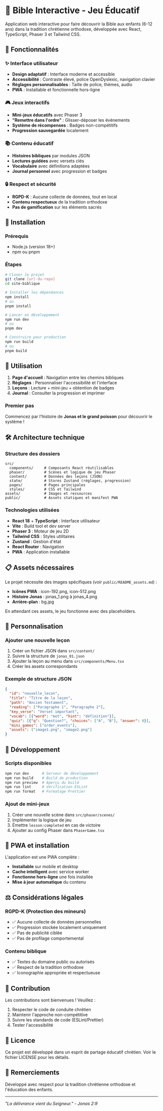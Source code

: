# 📖 Bible Interactive - Jeu Éducatif

Application web interactive pour faire découvrir la Bible aux enfants (6-12 ans) dans la tradition chrétienne orthodoxe, développée avec React, TypeScript, Phaser 3 et Tailwind CSS.

## 🌟 Fonctionnalités

### ✨ Interface utilisateur
- **Design adaptatif** : Interface moderne et accessible
- **Accessibilité** : Contraste élevé, police OpenDyslexic, navigation clavier
- **Réglages personnalisables** : Taille de police, thèmes, audio
- **PWA** : Installable et fonctionnelle hors-ligne

### 🎮 Jeux interactifs
- **Mini-jeux éducatifs** avec Phaser 3
- **"Remettre dans l'ordre"** : Glisser-déposer les événements
- **Système de récompenses** : Badges non-compétitifs
- **Progression sauvegardée** localement

### 📚 Contenu éducatif
- **Histoires bibliques** par modules JSON
- **Lectures guidées** avec versets clés
- **Vocabulaire** avec définitions adaptées
- **Journal personnel** avec progression et badges

### 🔒 Respect et sécurité
- **RGPD-K** : Aucune collecte de données, tout en local
- **Contenu respectueux** de la tradition orthodoxe
- **Pas de gamification** sur les éléments sacrés

## 🚀 Installation

### Prérequis
- Node.js (version 18+)
- npm ou pnpm

### Étapes
```bash
# Cloner le projet
git clone [url-du-repo]
cd site-biblique

# Installer les dépendances
npm install
# ou
pnpm install

# Lancer en développement
npm run dev
# ou  
pnpm dev

# Construire pour production
npm run build
# ou
pnpm build
```

## 🎯 Utilisation

1. **Page d'accueil** : Navigation entre les chemins bibliques
2. **Réglages** : Personnaliser l'accessibilité et l'interface
3. **Leçons** : Lecture + mini-jeu + obtention de badges
4. **Journal** : Consulter la progression et imprimer

### Premier pas
Commencez par l'histoire de **Jonas et le grand poisson** pour découvrir le système !

## 🛠️ Architecture technique

### Structure des dossiers
```
src/
  components/     # Composants React réutilisables
  phaser/         # Scènes et logique de jeu Phaser
  content/        # Données des leçons (JSON)
  state/          # Stores Zustand (réglages, progression)
  pages/          # Pages principales
  styles/         # CSS et Tailwind
assets/           # Images et ressources
public/           # Assets statiques et manifest PWA
```

### Technologies utilisées
- **React 18** + **TypeScript** : Interface utilisateur
- **Vite** : Build tool et dev server
- **Phaser 3** : Moteur de jeu 2D
- **Tailwind CSS** : Styles utilitaires
- **Zustand** : Gestion d'état
- **React Router** : Navigation
- **PWA** : Application installable

## 📋 Assets nécessaires

Le projet nécessite des images spécifiques (voir `public/README_assets.md`) :

- **Icônes PWA** : icon-192.png, icon-512.png  
- **Histoire Jonas** : jonas_1.png à jonas_4.png
- **Arrière-plan** : bg.jpg

En attendant ces assets, le jeu fonctionne avec des placeholders.

## 🎨 Personnalisation

### Ajouter une nouvelle leçon
1. Créer un fichier JSON dans `src/content/`
2. Suivre la structure de `jonas_01.json`
3. Ajouter la leçon au menu dans `src/components/Menu.tsx`
4. Créer les assets correspondants

### Exemple de structure JSON
```json
{
  "id": "nouvelle_lecon",
  "title": "Titre de la leçon",
  "path": "Ancien Testament",
  "reading": ["Paragraphe 1", "Paragraphe 2"],
  "key_verse": "Verset important",
  "vocab": [{"word": "mot", "hint": "définition"}],
  "quiz": [{"q": "Question?", "choices": ["A", "B"], "answer": 0}],
  "mini_games": ["order_events"],
  "assets": ["image1.png", "image2.png"]
}
```

## 🔧 Développement

### Scripts disponibles
```bash
npm run dev      # Serveur de développement
npm run build    # Build de production  
npm run preview  # Aperçu du build
npm run lint     # Vérification ESLint
npm run format   # Formatage Prettier
```

### Ajout de mini-jeux
1. Créer une nouvelle scène dans `src/phaser/scenes/`
2. Implémenter la logique de jeu
3. Émettre `lesson:completed` en cas de victoire
4. Ajouter au config Phaser dans `PhaserGame.tsx`

## 📱 PWA et installation

L'application est une PWA complète :
- **Installable** sur mobile et desktop
- **Cache intelligent** avec service worker
- **Fonctionne hors-ligne** une fois installée
- **Mise à jour automatique** du contenu

## ⚖️ Considérations légales

### RGPD-K (Protection des mineurs)
- ✅ Aucune collecte de données personnelles
- ✅ Progression stockée localement uniquement  
- ✅ Pas de publicité ciblée
- ✅ Pas de profilage comportemental

### Contenu biblique
- ✅ Textes du domaine public ou autorisés
- ✅ Respect de la tradition orthodoxe
- ✅ Iconographie appropriée et respectueuse

## 🤝 Contribution

Les contributions sont bienvenues ! Veuillez :
1. Respecter le code de conduite chrétien
2. Maintenir l'approche non-compétitive
3. Suivre les standards de code (ESLint/Prettier)
4. Tester l'accessibilité

## 📄 Licence

Ce projet est développé dans un esprit de partage éducatif chrétien. Voir le fichier LICENSE pour les détails.

## 🙏 Remerciements

Développé avec respect pour la tradition chrétienne orthodoxe et l'éducation des enfants.

---

*"La délivrance vient du Seigneur." - Jonas 2:9*
